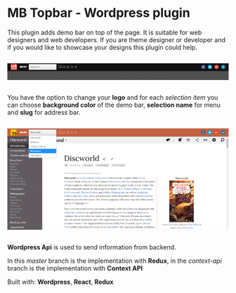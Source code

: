 # MB Topbar - Wordpress plugin

This plugin adds demo bar on top of the page. It is suitable for web designers and web developers. If you are theme designer or developer and if you would like to showcase your designs this plugin could help.

<div style="text-align:center;margin:2em 0;">
<img src="readme/images/mb_topbar_preview_default.png">
</div>

You have the option to change your **logo** and for each *selection item* you can choose **background color** of the demo bar, **selection name** for menu and **slug** for address bar. 

<div style="text-align:center;margin:2em 0;">
<img src="readme/images/mb_topbar_preview.png">
</div>

**Wordpress Api** is used to send information from backend.

In this *master* branch is the implementation with **Redux**, in the *context-api* branch is the implementation with **Context API**

Built with: **Wordpress**, **React**, **Redux**